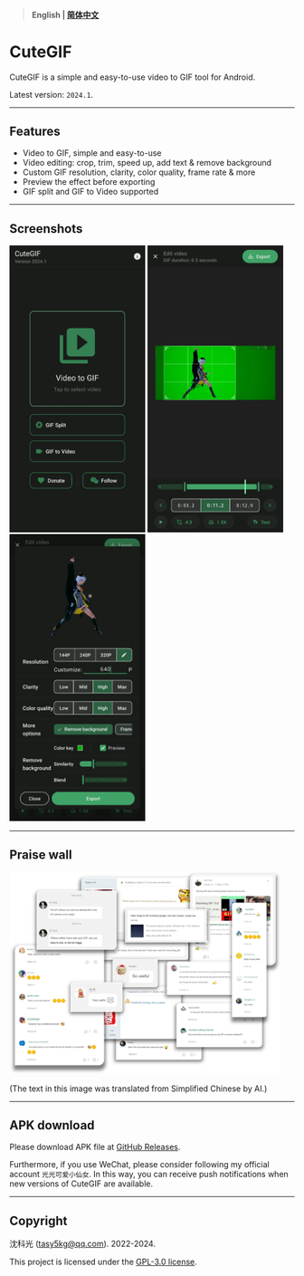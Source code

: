 > #### English | [简体中文](/assets/zh-rCN/README.md)

# CuteGIF

CuteGIF is a simple and easy-to-use video to GIF tool for Android.

Latest version: `2024.1`.

---

## Features

- Video to GIF, simple and easy-to-use
- Video editing: crop, trim, speed up, add text & remove background
- Custom GIF resolution, clarity, color quality, frame rate & more
- Preview the effect before exporting
- GIF split and GIF to Video supported

---

## Screenshots

<img src="assets/en/img1.webp" width="240"/> <img src="assets/en/img2.webp" width="240"/> <img src="assets/en/img3.webp" width="240"/>

---

## Praise wall

<img src="assets/en/img11.webp" width="480"/>

(The text in this image was translated from Simplified Chinese by AI.)

---

## APK download

Please download APK file at [GitHub Releases](https://github.com/tasy5kg/CuteGIF/releases/latest).

Furthermore, if you use WeChat, please consider following my official account `光光可爱小仙女`. In this way, you can receive push notifications when new
versions of CuteGIF are available.

---

## Copyright

沈科光 ([tasy5kg@qq.com](mailto:tasy5kg@qq.com)). 2022-2024.

This project is licensed under the [GPL-3.0 license](/COPYING).
